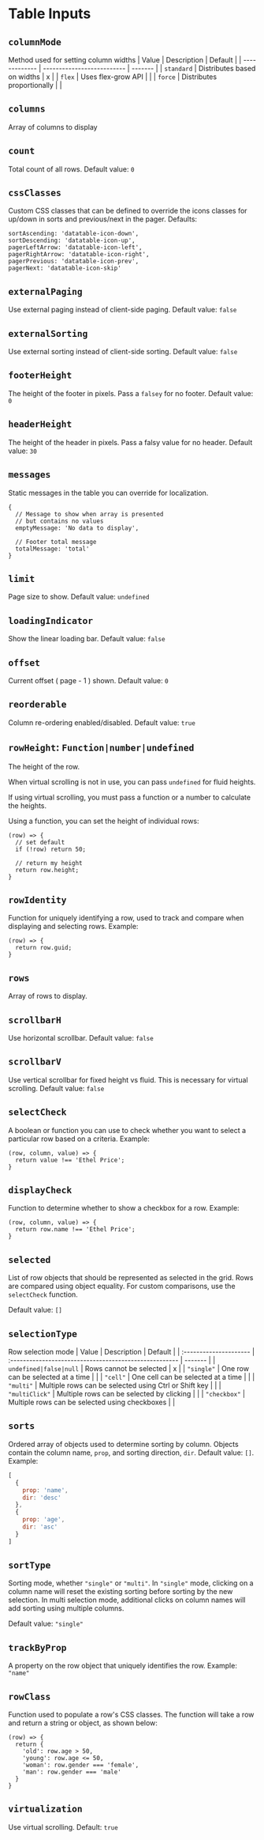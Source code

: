 # Table Inputs

## `columnMode`
Method used for setting column widths
| Value         | Description                 | Default |
| ------------- | --------------------------  | ------- |
| `standard`    | Distributes based on widths | x       |
| `flex`        | Uses flex-grow API          |         |
| `force`       | Distributes proportionally  |         |



## `columns`
Array of columns to display

## `count`
Total count of all rows. Default value: `0`

## `cssClasses`
Custom CSS classes that can be defined to override the icons classes for up/down in sorts and
previous/next in the pager. Defaults:

```
sortAscending: 'datatable-icon-down',
sortDescending: 'datatable-icon-up',
pagerLeftArrow: 'datatable-icon-left',
pagerRightArrow: 'datatable-icon-right',
pagerPrevious: 'datatable-icon-prev',
pagerNext: 'datatable-icon-skip'
```

## `externalPaging`
Use external paging instead of client-side paging. Default value: `false`

## `externalSorting`
Use external sorting instead of client-side sorting. Default value: `false`

## `footerHeight`
The height of the footer in pixels. Pass a `falsey` for no footer. Default value: `0`

## `headerHeight`
The height of the header in pixels. Pass a falsy value for no header. Default value: `30`

## `messages`
Static messages in the table you can override for localization.

```
{
  // Message to show when array is presented
  // but contains no values
  emptyMessage: 'No data to display',

  // Footer total message
  totalMessage: 'total'
}
```

## `limit`
Page size to show. Default value: `undefined`

## `loadingIndicator`
Show the linear loading bar. Default value: `false`

## `offset`
Current offset ( page - 1 ) shown. Default value: `0`

## `reorderable`
Column re-ordering enabled/disabled. Default value: `true`

## `rowHeight`: `Function|number|undefined`
The height of the row.

When virtual scrolling is not in use, you can pass `undefined` for fluid heights.

If using virtual scrolling, you must pass a function or a number to calculate
the heights.

Using a function, you can set the height of individual rows:

```
(row) => {
  // set default
  if (!row) return 50;

  // return my height
  return row.height;
}
```

## `rowIdentity`
Function for uniquely identifying a row, used to track and compare when displaying and selecting rows. Example:
```
(row) => {
  return row.guid;
}
```

## `rows`
Array of rows to display.

## `scrollbarH`
Use horizontal scrollbar. Default value: `false`

## `scrollbarV`
Use vertical scrollbar for fixed height vs fluid. This is necessary for virtual scrolling. Default value: `false`

## `selectCheck`
A boolean or function you can use to check whether you want
to select a particular row based on a criteria. Example:

```
(row, column, value) => {
  return value !== 'Ethel Price';
}
```

## `displayCheck`
Function to determine whether to show a checkbox for a row. Example:

```
(row, column, value) => {
  return row.name !== 'Ethel Price';
}
```

## `selected`
List of row objects that should be represented as selected in the grid. Rows are compared using
object equality. For custom comparisons, use the `selectCheck` function.

Default value: `[]`

## `selectionType`
Row selection mode
| Value                  | Description                                            | Default |
| :--------------------- | :----------------------------------------------------- | ------- |
| `undefined|false|null` | Rows cannot be selected                                | x       |
| `"single"`             | One row can be selected at a time                      |         |
| `"cell"`               | One cell can be selected at a time                     |         |
| `"multi"`              | Multiple rows can be selected using Ctrl or Shift key  |         |
| `"multiClick"`         | Multiple rows can be selected by clicking              |         |
| `"checkbox"`           | Multiple rows can be selected using checkboxes         |         |


## `sorts`
Ordered array of objects used to determine sorting by column. Objects contain the column name, `prop`, and sorting direction, `dir`. Default value: `[]`. Example:

```javascript
[
  {
    prop: 'name',
    dir: 'desc'
  },
  {
    prop: 'age',
    dir: 'asc'
  }
]
```

## `sortType`
Sorting mode, whether `"single"` or `"multi"`. In `"single"` mode, clicking on a column name
will reset the existing sorting before sorting by the new selection. In multi selection mode,
additional clicks on column names will add sorting using multiple columns.

Default value: `"single"`

## `trackByProp`
A property on the row object that uniquely identifies the row. Example: `"name"`

## `rowClass`
Function used to populate a row's CSS classes. The function will take a row and
return a string or object, as shown below:

```
(row) => {
  return {
    'old': row.age > 50,
    'young': row.age <= 50,
    'woman': row.gender === 'female',
    'man': row.gender === 'male'
  }
}
```

## `virtualization`

Use virtual scrolling. Default: `true`
